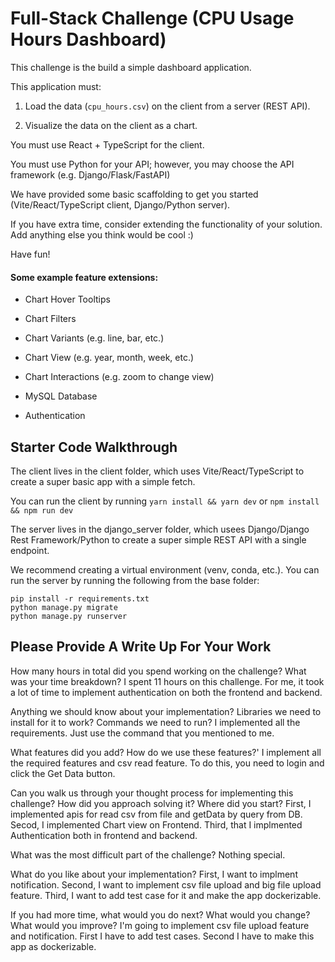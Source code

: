# Full-Stack Challenge (CPU Usage Hours Dashboard)

This challenge is the build a simple dashboard application.

This application must:

1. Load the data (`cpu_hours.csv`) on the client from a server (REST API).

2. Visualize the data on the client as a chart.

You must use React + TypeScript for the client.

You must use Python for your API; however, you may choose the API framework (e.g. Django/Flask/FastAPI)

We have provided some basic scaffolding to get you started (Vite/React/TypeScript client, Django/Python server).

If you have extra time, consider extending the functionality of your solution. Add anything else you think would be cool :)

Have fun!

#### Some example feature extensions:

- Chart Hover Tooltips

- Chart Filters

- Chart Variants (e.g. line, bar, etc.)

- Chart View (e.g. year, month, week, etc.)

- Chart Interactions (e.g. zoom to change view)

- MySQL Database

- Authentication

## Starter Code Walkthrough

The client lives in the client folder, which uses Vite/React/TypeScript to create a super basic app with a simple fetch.

You can run the client by running `yarn install && yarn dev` or `npm install && npm run dev`

The server lives in the django_server folder, which usees Django/Django Rest Framework/Python to create a super simple REST API with a single endpoint.

We recommend creating a virtual environment (venv, conda, etc.). You can run the server by running the following from the base folder:

```
pip install -r requirements.txt
python manage.py migrate
python manage.py runserver
```

## Please Provide A Write Up For Your Work

How many hours in total did you spend working on the challenge? What was your time breakdown?
I spent 11 hours on this challenge.
For me, it took a lot of time to implement authentication on both the frontend and backend.

Anything we should know about your implementation? Libraries we need to install for it to work? Commands we need to run?
I implemented all the requirements.
Just use the command that you mentioned to me.

What features did you add? How do we use these features?'
I implement all the required features and csv read feature.
To do this, you need to login and click the Get Data button.

Can you walk us through your thought process for implementing this challenge? How did you approach solving it? Where did you start?
First, I implemented apis for read csv from file and getData by query from DB.
Secod, I implemented Chart view on Frontend.
Third, that I implmented Authentication both in frontend and backend.

What was the most difficult part of the challenge?
Nothing special.

What do you like about your implementation?
First, I want to implment notification.
Second, I want to implement csv file upload and big file upload feature.
Third, I want to add test case for it and make the app dockerizable.

If you had more time, what would you do next? What would you change? What would you improve?
I'm going to implement csv file upload feature and notification.
First I have to add test cases.
Second I have to make this app as dockerizable.
